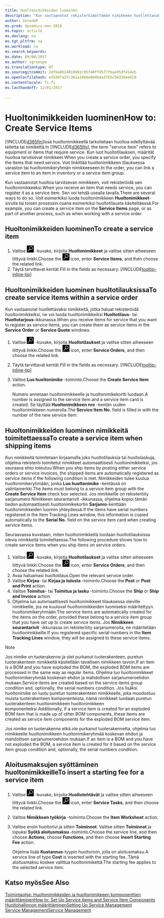 ```yaml
---
title: Huoltonimikkeiden luominen
description: "Kun vastaanotat rekisteröimättömän nimikkeen huollettavaksi, sen voi rekisteröidä huoltonimikkeeksi."
author: SorenGP
ms.prod: dynamics-nav-2018
ms.topic: article
ms.devlang: na
ms.tgt_pltfrm: na
ms.workload: na
ms.search.keywords: 
ms.date: 09/08/2017
ms.author: sgroespe
ms.translationtype: HT
ms.sourcegitcommit: 1dfba8b14019991c95f40ffd5f7fbaed5df414eb
ms.openlocfilehash: e55d9fa3fc361a1866e0d4b4a3765c5833dee42d
ms.contentlocale: fi-fi
ms.lasthandoff: 12/01/2017

---
```

# <a name="how-to-create-service-items"></a><span data-ttu-id="6ae38-103">Huoltonimikkeiden luominen</span><span class="sxs-lookup"><span data-stu-id="6ae38-103">How to: Create Service Items</span></span>
<span data-ttu-id="6ae38-104">[!INCLUDE[d365fin](includes/d365fin_md.md)]issä huoltonimikkeellä tarkoitetaan huoltoa edellyttävää laitetta tai nimikettä.</span><span class="sxs-lookup"><span data-stu-id="6ae38-104">In [!INCLUDE[d365fin](includes/d365fin_md.md)], the term "service item" refers to equipment or items that require service.</span></span> <span data-ttu-id="6ae38-105">Kun luot huoltotilauksen, määrität huoltoa tarvitsevat nimikkeet.</span><span class="sxs-lookup"><span data-stu-id="6ae38-105">When you create a service order, you specify the items that need service.</span></span> <span data-ttu-id="6ae38-106">Voit linkittää huoltonimikkeen tilauksessa varaston tai huoltonimikeryhmän nimikkeeseen.</span><span class="sxs-lookup"><span data-stu-id="6ae38-106">In the order, you can link a service item to an item in inventory or a service item group.</span></span>    

<span data-ttu-id="6ae38-107">Kun vastaanotat huoltoa tarvitsevan nimikkeen, voit rekisteröidä sen huoltonimikkeeksi.</span><span class="sxs-lookup"><span data-stu-id="6ae38-107">When you receive an item that needs service, you can register it as a service item.</span></span> <span data-ttu-id="6ae38-108">Sen voi tehdä usealla tavalla.</span><span class="sxs-lookup"><span data-stu-id="6ae38-108">There are several ways to do so.</span></span> <span data-ttu-id="6ae38-109">Voit esimerkiksi luoda huoltonimikkeen **Huoltonimikkeet**-sivulla tai toisen prosessin osana esimerkiksi huoltotilausta käsiteltäessä.</span><span class="sxs-lookup"><span data-stu-id="6ae38-109">For example, you can create a service item on the **Service Items** page, or as part of another process, such as when working with a service order.</span></span>   

## <a name="to-create-a-service-item"></a><span data-ttu-id="6ae38-110">Huoltonimikkeiden luominen</span><span class="sxs-lookup"><span data-stu-id="6ae38-110">To create a service item</span></span>  
1. <span data-ttu-id="6ae38-111">Valitse ![Etsi sivu tai raportti](media/ui-search/search_small.png "Etsi sivu tai raportti -kuvake") -kuvake, kirjoita **Huoltonimikkeet** ja valitse sitten aiheeseen liittyvä linkki.</span><span class="sxs-lookup"><span data-stu-id="6ae38-111">Choose the ![Search for Page or Report](media/ui-search/search_small.png "Search for Page or Report icon") icon, enter **Service Items**, and then choose the related link.</span></span>
2. <span data-ttu-id="6ae38-112">Täytä tarvittavat kentät.</span><span class="sxs-lookup"><span data-stu-id="6ae38-112">Fill in the fields as necessary.</span></span> [!INCLUDE[tooltip-inline-tip](includes/tooltip-inline-tip_md.md)]  

## <a name="to-create-service-items-within-a-service-order"></a><span data-ttu-id="6ae38-113">Huoltonimikkeiden luominen huoltotilauksissa</span><span class="sxs-lookup"><span data-stu-id="6ae38-113">To create service items within a service order</span></span>  
<span data-ttu-id="6ae38-114">Kun vastaanotat huollettavaksi nimikkeitä, jotka haluat rekisteröidä huoltonimikkeiksi, ne voi luoda huoltonimikkeiksi **Huoltotilaus**- tai **Huoltotarjous**-ikkunassa.</span><span class="sxs-lookup"><span data-stu-id="6ae38-114">When you receive items for service that you want to register as service items, you can create them as service items in the **Service Order** or **Service Quote** windows.</span></span>  

1. <span data-ttu-id="6ae38-115">Valitse ![Etsi sivu tai raportti](media/ui-search/search_small.png "Etsi sivu tai raportti -kuvake") -kuvake, kirjoita **Huoltotilaukset** ja valitse sitten aiheeseen liittyvä linkki.</span><span class="sxs-lookup"><span data-stu-id="6ae38-115">Choose the ![Search for Page or Report](media/ui-search/search_small.png "Search for Page or Report icon") icon, enter **Service Orders**, and then choose the related link.</span></span>  
2. <span data-ttu-id="6ae38-116">Täytä tarvittavat kentät.</span><span class="sxs-lookup"><span data-stu-id="6ae38-116">Fill in the fields as necessary.</span></span> [!INCLUDE[tooltip-inline-tip](includes/tooltip-inline-tip_md.md)]  
3. <span data-ttu-id="6ae38-117">Valitse **Luo huoltonimike** -toiminto.</span><span class="sxs-lookup"><span data-stu-id="6ae38-117">Choose the **Create Service Item** action.</span></span>  

    <span data-ttu-id="6ae38-118">Numero annetaan huoltonimikkeelle ja huoltonimikekortti luodaan.</span><span class="sxs-lookup"><span data-stu-id="6ae38-118">A number is assigned to the service item and a service item card is created.</span></span> <span data-ttu-id="6ae38-119">Se täyttää **Huoltonimikkeen nro** -kentän uuden huoltonimikkeen numerolla.</span><span class="sxs-lookup"><span data-stu-id="6ae38-119">The **Service Item No.** field is filled in with the number of the new service item.</span></span>

## <a name="to-create-a-service-item-when-shipping-items"></a><span data-ttu-id="6ae38-120">Huoltonimikkeiden luominen nimikkeitä toimitettaessa</span><span class="sxs-lookup"><span data-stu-id="6ae38-120">To create a service item when shipping items</span></span>  
<span data-ttu-id="6ae38-121">Kun nimikkeitä toimitetaan kirjaamalla joko huoltotilauksia tai huoltolaskuja, ohjelma rekisteröi toimitetut nimikkeet automaattisesti huoltonimikkeiksi, jos seuraava ehto toteutuu:</span><span class="sxs-lookup"><span data-stu-id="6ae38-121">When you ship items by posting either service orders or service invoices, the shipped items are automatically registered as service items if the following condition is met.</span></span> <span data-ttu-id="6ae38-122">Nimikkeiden tulee kuulua huoltonimikeryhmään, jonka **Luo huoltonimike** -kentässä on valintamerkki.</span><span class="sxs-lookup"><span data-stu-id="6ae38-122">The items must belong to a service item group with the **Create Service Item** check box selected.</span></span> <span data-ttu-id="6ae38-123">Jos nimikkeille on rekisteröity sarjanumero Nimikkeen seurantarivit -ikkunassa, ohjelma kopioi tämän tiedon automaattisesti huoltonimikekortin **Sarjanro**-kenttään huoltonimikkeiden luonnin yhteydessä.</span><span class="sxs-lookup"><span data-stu-id="6ae38-123">If the items have serial numbers registered in the Item Tracking Lines window, this information is copied automatically to the **Serial No.** field on the service item card when creating service items.</span></span>  

<span data-ttu-id="6ae38-124">Seuraavassa kuvataan, miten huoltonimikkeitä luodaan huoltotilauksissa olevia nimikkeitä toimitettaessa.</span><span class="sxs-lookup"><span data-stu-id="6ae38-124">The following procedure shows how to create service items when you ship items on service orders.</span></span>  

1. <span data-ttu-id="6ae38-125">Valitse ![Etsi sivu tai raportti](media/ui-search/search_small.png "Etsi sivu tai raportti -kuvake") -kuvake, kirjoita **Huoltotilaukset** ja valitse sitten aiheeseen liittyvä linkki.</span><span class="sxs-lookup"><span data-stu-id="6ae38-125">Choose the ![Search for Page or Report](media/ui-search/search_small.png "Search for Page or Report icon") icon, enter **Service Orders**, and then choose the related link.</span></span>  
2. <span data-ttu-id="6ae38-126">Avaa haluamasi huoltotilaus.</span><span class="sxs-lookup"><span data-stu-id="6ae38-126">Open the relevant service order.</span></span>  
3. <span data-ttu-id="6ae38-127">Valitse **Kirjaa**- tai **Kirjaa ja tulosta** -toiminto.</span><span class="sxs-lookup"><span data-stu-id="6ae38-127">Choose the **Post** or **Post and Print** action.</span></span>  
4. <span data-ttu-id="6ae38-128">Valitse **Toimitus**- tai **Toimitus ja lasku** -toiminto.</span><span class="sxs-lookup"><span data-stu-id="6ae38-128">Choose the **Ship** or **Ship and Invoice** action.</span></span>  
5. <span data-ttu-id="6ae38-129">Ohjelma luo automaattisesti huoltonimikkeet tilauksessa oleville nimikkeille, jos ne kuuluvat huoltonimikkeiden luomiseksi määritettyyn huoltonimikeryhmään.</span><span class="sxs-lookup"><span data-stu-id="6ae38-129">The service items are automatically created for the items on the order, provided these belong to a service item group that you have set up to create service items.</span></span> <span data-ttu-id="6ae38-130">Jos **Nimikkeen seurantarivit** -ikkunassa on rekisteröity sarjanumeroita, ne määritetään huoltonimikkeille.</span><span class="sxs-lookup"><span data-stu-id="6ae38-130">If you registered specific serial numbers in the **Item Tracking Lines** window, they will be assigned to these service items.</span></span>  

> [!NOTE]  
>  <span data-ttu-id="6ae38-131">Jos nimike on tuoterakenne ja olet purkanut tuoterakenteen, puretun tuoterakenteen nimikkeitä käsitellään tavallisen nimikkeen tavoin.</span><span class="sxs-lookup"><span data-stu-id="6ae38-131">If an item is a BOM and you have exploded the BOM, the exploded BOM items are processed in the same way as regular items.</span></span> <span data-ttu-id="6ae38-132">Ohjelma luo huoltonimikkeet huoltonimikeryhmää koskevan ehdon ja mahdollisen sarjanumeroehdon mukaan.</span><span class="sxs-lookup"><span data-stu-id="6ae38-132">Service items are created based on the service items group condition and, optionally, the serial numbers condition.</span></span> <span data-ttu-id="6ae38-133">Jos lisäksi huoltonimike on luotu puretun tuoterakenteen nimikkeelle, joka muodostuu muista tuoterakenteen komponenteista, nämä nimikkeet luodaan puretun tuoterakenteen huoltonimikkeen huoltonimikkeen komponenteiksi.</span><span class="sxs-lookup"><span data-stu-id="6ae38-133">Additionally, if a service item is created for an exploded BOM item that is made up of other BOM components, these items are created as service item components for the exploded BOM service item.</span></span>  
>   
>  <span data-ttu-id="6ae38-134">Jos nimike on tuoterakenne etkä ole purkanut tuoterakennetta, ohjelma luo nimikkeelle huoltonimikkeen huoltonimikeryhmää koskevan ehdon ja mahdollisen sarjanumeroehdon mukaan.</span><span class="sxs-lookup"><span data-stu-id="6ae38-134">If an item is a BOM and you have not exploded the BOM, a service item is created for it based on the service item group condition and, optionally, the serial numbers condition.</span></span>  

## <a name="to-insert-a-starting-fee-for-a-service-item"></a><span data-ttu-id="6ae38-135">Aloitusmaksujen syöttäminen huoltonimikkeille</span><span class="sxs-lookup"><span data-stu-id="6ae38-135">To insert a starting fee for a service item</span></span>
1. <span data-ttu-id="6ae38-136">Valitse ![Etsi sivu tai raportti](media/ui-search/search_small.png "Etsi sivu tai raportti -kuvake") -kuvake, kirjoita **Huoltotehtävät** ja valitse sitten aiheeseen liittyvä linkki.</span><span class="sxs-lookup"><span data-stu-id="6ae38-136">Choose the ![Search for Page or Report](media/ui-search/search_small.png "Search for Page or Report icon") icon, enter **Service Tasks**, and then choose the related link.</span></span>
2. <span data-ttu-id="6ae38-137">Valitse **Nimikkeen työkirja** -toiminto.</span><span class="sxs-lookup"><span data-stu-id="6ae38-137">Choose the **Item Worksheet** action.</span></span>
3. <span data-ttu-id="6ae38-138">Valitse ensin huoltorivi ja sitten **Toiminnot**. Valitse sitten **Toiminnot** ja lopuksi **Syötä aloitusmaksu** -toiminto.</span><span class="sxs-lookup"><span data-stu-id="6ae38-138">Choose the service line, and then choose **Actions**, choose **Functions**, and then choose **Insert Starting Fee** action.</span></span>  

    <span data-ttu-id="6ae38-139">Ohjelma lisää **Kustannus**-tyypin huoltorivin, jolla on aloitusmaksu.</span><span class="sxs-lookup"><span data-stu-id="6ae38-139">A service line of type **Cost** is inserted with the starting fee.</span></span> <span data-ttu-id="6ae38-140">Tämä aloitusmaksu koskee valittua huoltonimikettä.</span><span class="sxs-lookup"><span data-stu-id="6ae38-140">The starting fee applies to the selected service item.</span></span>

## <a name="see-also"></a><span data-ttu-id="6ae38-141">Katso myös</span><span class="sxs-lookup"><span data-stu-id="6ae38-141">See Also</span></span>  
[<span data-ttu-id="6ae38-142">Toimintaohje: Huoltonimikkeiden ja huoltonimikkeen komponenttien määrittäminen</span><span class="sxs-lookup"><span data-stu-id="6ae38-142">How to: Set Up Service Items and Service Item Components</span></span>](service-how-setup-service-items.md)  
[<span data-ttu-id="6ae38-143">Huoltohallinnon määrittäminen</span><span class="sxs-lookup"><span data-stu-id="6ae38-143">Setting Up Service Management</span></span>](service-setup-service.md)  
[<span data-ttu-id="6ae38-144">Service Management</span><span class="sxs-lookup"><span data-stu-id="6ae38-144">Service Management</span></span>](service-service.md)  

